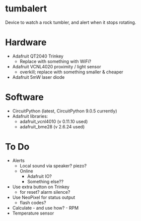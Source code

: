 # tumbalert
Device to watch a rock tumbler, and alert when it stops rotating.

# Hardware
* Adafruit QT2040 Trinkey
   - Replace with something with WiFi?
* Adafruit VCNL4020 proximity / light sensor
  - overkill; replace with something smaller & cheaper
* Adafruit 5mW laser diode

# Software
* CircuitPython (latest, CircuitPython 9.0.5 currently)
* Adafruit libraries:
    * adafruit_vcnl4010 (v 0.11.10 used)
    * adafruit_bme28 (v 2.6.24 used)

# To Do
* Alerts
  * Local sound via speaker? piezo?
  * Online
    * Adafruit IO?
    * Something else??
* Use extra button on Trinkey
  - for reset? alarm silence?
* Use NeoPixel for status output
  - flash codes?
* Calculate - and use how? - RPM
* Temperature sensor


